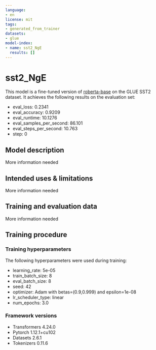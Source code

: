 ```yaml
---
language:
- en
license: mit
tags:
- generated_from_trainer
datasets:
- glue
model-index:
- name: sst2_NgE
  results: []
---
```


<!-- This model card has been generated automatically according to the information the Trainer had access to. You
should probably proofread and complete it, then remove this comment. -->

# sst2_NgE

This model is a fine-tuned version of [roberta-base](https://huggingface.co/roberta-base) on the GLUE SST2 dataset.
It achieves the following results on the evaluation set:
- eval_loss: 0.2341
- eval_accuracy: 0.9209
- eval_runtime: 10.1276
- eval_samples_per_second: 86.101
- eval_steps_per_second: 10.763
- step: 0

## Model description

More information needed

## Intended uses & limitations

More information needed

## Training and evaluation data

More information needed

## Training procedure

### Training hyperparameters

The following hyperparameters were used during training:
- learning_rate: 5e-05
- train_batch_size: 8
- eval_batch_size: 8
- seed: 42
- optimizer: Adam with betas=(0.9,0.999) and epsilon=1e-08
- lr_scheduler_type: linear
- num_epochs: 3.0

### Framework versions

- Transformers 4.24.0
- Pytorch 1.12.1+cu102
- Datasets 2.6.1
- Tokenizers 0.11.6
